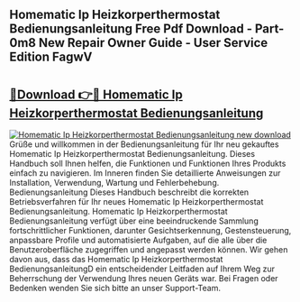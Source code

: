 ## Homematic Ip Heizkorperthermostat Bedienungsanleitung Free Pdf Download - Part-0m8 New Repair Owner Guide - User Service Edition FagwV

# <h2><a href="http://df3ciyp.blite.top/?on=Homematic+Ip+Heizkorperthermostat+Bedienungsanleitung">🔗Download 👉🔴 Homematic Ip Heizkorperthermostat Bedienungsanleitung</a></h2>

[![Homematic Ip Heizkorperthermostat Bedienungsanleitung new download](https://i.imgur.com/lujVjoI.png)](http://df3ciyp.blite.top/?on=Homematic+Ip+Heizkorperthermostat+Bedienungsanleitung)
Grüße und willkommen in der Bedienungsanleitung für Ihr neu gekauftes Homematic Ip Heizkorperthermostat Bedienungsanleitung. Dieses Handbuch soll Ihnen helfen, die Funktionen und Funktionen Ihres Produkts einfach zu navigieren. Im Inneren finden Sie detaillierte Anweisungen zur Installation, Verwendung, Wartung und Fehlerbehebung. Bedienungsanleitung Dieses Handbuch beschreibt die korrekten Betriebsverfahren für Ihr neues Homematic Ip Heizkorperthermostat Bedienungsanleitung. Homematic Ip Heizkorperthermostat Bedienungsanleitung verfügt über eine beeindruckende Sammlung fortschrittlicher Funktionen, darunter Gesichtserkennung, Gestensteuerung, anpassbare Profile und automatisierte Aufgaben, auf die alle über die Benutzeroberfläche zugegriffen und angepasst werden können. Wir gehen davon aus, dass das Homematic Ip Heizkorperthermostat BedienungsanleitungD ein entscheidender Leitfaden auf Ihrem Weg zur Beherrschung der Verwendung Ihres neuen Geräts war. Bei Fragen oder Bedenken wenden Sie sich bitte an unser Support-Team.
